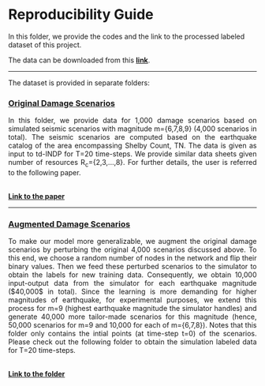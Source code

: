 # Reproducibility Guide

In this folder, we provide the codes and the link to the processed labeled dataset of this project. <br>

The data can be downloaded from this [**link**](https://drive.google.com/drive/folders/152SPVDyGgWmKyslWacTM4tLeYTRvMQPg?usp=sharing). <br>

---

The dataset is provided in separate folders: <br>

### [Original Damage Scenarios](https://drive.google.com/drive/folders/1z12XTpZ16RhSGCv3Co-Ge8BNYXTvoXa7?usp=sharing)

<div align="justify"> In this folder, we provide data for 1,000 damage scenarios based on simulated seismic scenarios with magnitude m={6,7,8,9} (4,000 scenarios in total). The seismic scenarios are computed based on the earthquake catalog of the area encompassing Shelby Count, TN. The data is given as input to td-INDP for T=20 time-steps. We provide similar data sheets given number of resources R<sub>c</sub>={2,3,...,8}. For further details, the user is referred to the following paper. </div> <br>

[**Link to the paper**](https://onlinelibrary.wiley.com/doi/full/10.1111/mice.12171?casa_token=Dx3wgv1vfkUAAAAA%3ANI2tStQRoTCrj5AmZ7LchqlvQYhmyoHHC35rgz6x39eRDvtURRIUnPeNq0uhbUxSFu-XYd06JdhDEUY) <br>

---

### [Augmented Damage Scenarios](https://drive.google.com/drive/folders/1ax1L9eTA0WaA-mOWe6dOAkIKEp3sj4g2?usp=sharing)

<div align="justify"> To make our model more generalizable, we augment the original damage scenarios by perturbing the original 4,000 scenarios discussed above. To this end, we choose a random number of nodes in the network and flip their binary values. Then we feed these perturbed scenarios to the simulator to obtain the labels for new training data. Consequently, we obtain 10,000 input-output data from the simulator for each earthquake magnitude ($40,000$ in total). Since the learning is more demanding for higher magnitudes of earthquake, for experimental purposes, we extend this process for m=9 (highest earthquake magnitude the simulator handles) and generate 40,000 more tailor-made scenarios for this magnitude (hence, 50,000 scenarios for m=9 and 10,000 for each of m={6,7,8}). Notes that this folder only contains the intial points (at time-step t=0) of the scenarios. Please check out the following folder to obtain the simulation labeled data for T=20 time-steps. </div> <br>
  
 [**Link to the folder**](https://drive.google.com/drive/folders/1HzQ2BW7rGoIW2m0TyxUoqJ2Y87jO19Qp?usp=sharing) 
